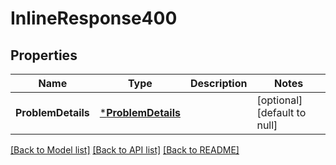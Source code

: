 # InlineResponse400

## Properties
Name | Type | Description | Notes
------------ | ------------- | ------------- | -------------
**ProblemDetails** | [***ProblemDetails**](ProblemDetails.md) |  | [optional] [default to null]

[[Back to Model list]](../README.md#documentation-for-models) [[Back to API list]](../README.md#documentation-for-api-endpoints) [[Back to README]](../README.md)


